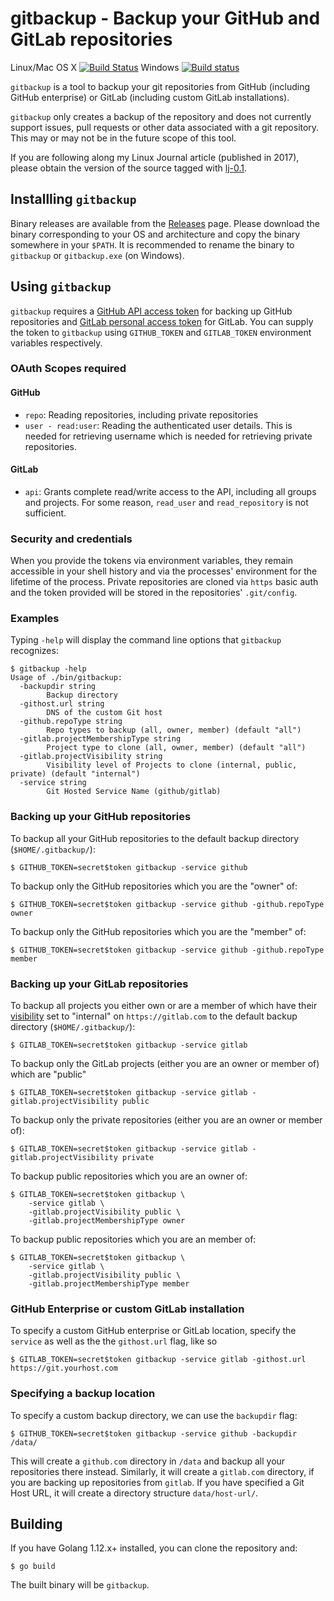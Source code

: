 # gitbackup - Backup your GitHub and GitLab repositories

Linux/Mac OS X [![Build Status](https://travis-ci.org/amitsaha/gitbackup.svg?branch=master)](https://travis-ci.org/amitsaha/gitbackup) Windows [![Build status](https://ci.appveyor.com/api/projects/status/fwki40x1havyian2/branch/master?svg=true)](https://ci.appveyor.com/project/amitsaha/gitbackup/branch/master)

``gitbackup`` is a tool to backup your git repositories from GitHub (including GitHub enterprise) or
GitLab (including custom GitLab installations).

``gitbackup`` only creates a backup of the repository and does not currently support issues,
pull requests or other data associated with a git repository. This may or may not be in the future
scope of this tool.

If you are following along my Linux Journal article (published in 2017), please obtain the version of the 
source tagged with [lj-0.1](https://github.com/amitsaha/gitbackup/releases/tag/lj-0.1).

## Installling `gitbackup`

Binary releases are available from the [Releases](https://github.com/amitsaha/gitbackup/releases/) page. Please download the binary corresponding to your OS
and architecture and copy the binary somewhere in your ``$PATH``. It is recommended to rename the binary to `gitbackup` or `gitbackup.exe` (on Windows).

## Using `gitbackup`

``gitbackup`` requires a [GitHub API access token](https://github.com/blog/1509-personal-api-tokens) for
backing up GitHub repositories and [GitLab personal access token](https://gitlab.com/profile/personal_access_tokens)
for GitLab. You can supply the token to ``gitbackup`` using ``GITHUB_TOKEN`` and ``GITLAB_TOKEN`` environment variables respectively.

### OAuth Scopes required

#### GitHub

- `repo`: Reading repositories, including private repositories
- `user - read:user`: Reading the authenticated user details. This is needed for retrieving username which is needed for retrieving private repositories.

#### GitLab

- `api`: Grants complete read/write access to the API, including all groups and projects.
For some reason, `read_user` and `read_repository` is not sufficient.

### Security and credentials

When you provide the tokens via environment variables, they remain accessible in your shell history 
and via the processes' environment for the lifetime of the process. Private repositories
are cloned via `https` basic auth and the token provided will be stored  in the repositories' 
`.git/config`.

### Examples

Typing ``-help`` will display the command line options that `gitbackup` recognizes:

```
$ gitbackup -help
Usage of ./bin/gitbackup:
  -backupdir string
        Backup directory
  -githost.url string
        DNS of the custom Git host
  -github.repoType string
        Repo types to backup (all, owner, member) (default "all")
  -gitlab.projectMembershipType string
        Project type to clone (all, owner, member) (default "all")
  -gitlab.projectVisibility string
        Visibility level of Projects to clone (internal, public, private) (default "internal")
  -service string
        Git Hosted Service Name (github/gitlab)
```
### Backing up your GitHub repositories

To backup all your GitHub repositories to the default backup directory (``$HOME/.gitbackup/``):

```lang=bash
$ GITHUB_TOKEN=secret$token gitbackup -service github
```

To backup only the GitHub repositories which you are the "owner" of:

```lang=bash
$ GITHUB_TOKEN=secret$token gitbackup -service github -github.repoType owner
```

To backup only the GitHub repositories which you are the "member" of:

```lang=bash
$ GITHUB_TOKEN=secret$token gitbackup -service github -github.repoType member
```

### Backing up your GitLab repositories

To backup all projects you either own or are a member of which have their [visibility](https://docs.gitlab.com/ce/api/projects.html#project-visibility-level) set to
"internal" on ``https://gitlab.com`` to the default backup directory (``$HOME/.gitbackup/``):

```lang=bash
$ GITLAB_TOKEN=secret$token gitbackup -service gitlab
```

To backup only the GitLab projects (either you are an owner or member of) which are "public"

```lang=bash
$ GITLAB_TOKEN=secret$token gitbackup -service gitlab -gitlab.projectVisibility public
```

To backup only the private repositories (either you are an owner or member of):

```lang=bash
$ GITLAB_TOKEN=secret$token gitbackup -service gitlab -gitlab.projectVisibility private
```

To backup public repositories which you are an owner of:

```lang=bash
$ GITLAB_TOKEN=secret$token gitbackup \
    -service gitlab \
    -gitlab.projectVisibility public \
    -gitlab.projectMembershipType owner
```

To backup public repositories which you are an member of:

```lang=bash
$ GITLAB_TOKEN=secret$token gitbackup \
    -service gitlab \
    -gitlab.projectVisibility public \
    -gitlab.projectMembershipType member
```

### GitHub Enterprise or custom GitLab installation

To specify a custom GitHub enterprise or GitLab location, specify the ``service`` as well as the
the ``githost.url`` flag, like so

```lang=bash
$ GITLAB_TOKEN=secret$token gitbackup -service gitlab -githost.url https://git.yourhost.com
```


### Specifying a backup location

To specify a custom backup directory, we can use the ``backupdir`` flag:

```lang=bash
$ GITHUB_TOKEN=secret$token gitbackup -service github -backupdir /data/
```

This will create a ``github.com`` directory in ``/data`` and backup all your repositories there instead.
Similarly, it will create a ``gitlab.com`` directory, if you are backing up repositories from ``gitlab``.
If you have specified a Git Host URL, it will create a directory structure ``data/host-url/``.


## Building

If you have Golang 1.12.x+ installed, you can clone the repository and:
```
$ go build
```

The built binary will be ``gitbackup``.

